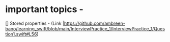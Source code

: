 # important topics -

[] Stored properties - (Link |https://github.com/ambreen-bano/learning_swift/blob/main/InterviewPractice_1/InterviewPractice_1/Question1.swift#L56)
